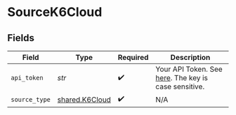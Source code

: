 # SourceK6Cloud


## Fields

| Field                                                                                                           | Type                                                                                                            | Required                                                                                                        | Description                                                                                                     |
| --------------------------------------------------------------------------------------------------------------- | --------------------------------------------------------------------------------------------------------------- | --------------------------------------------------------------------------------------------------------------- | --------------------------------------------------------------------------------------------------------------- |
| `api_token`                                                                                                     | *str*                                                                                                           | :heavy_check_mark:                                                                                              | Your API Token. See <a href="https://k6.io/docs/cloud/integrations/token/">here</a>. The key is case sensitive. |
| `source_type`                                                                                                   | [shared.K6Cloud](../../models/shared/k6cloud.md)                                                                | :heavy_check_mark:                                                                                              | N/A                                                                                                             |